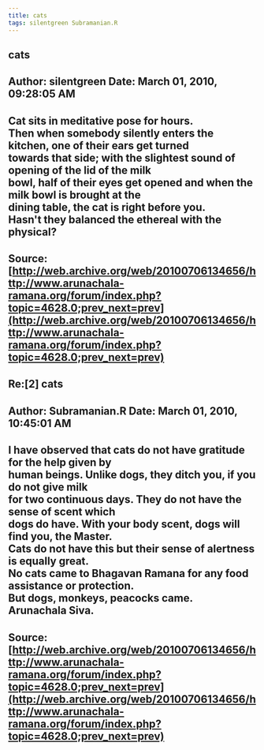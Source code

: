 ```yaml
--- 
title: cats   
tags: silentgreen Subramanian.R  
---  
```

## cats  
Author: silentgreen         Date: March 01, 2010, 09:28:05 AM  
---  
Cat sits in meditative pose for hours.   
Then when somebody silently enters the kitchen, one of their ears get turned  
towards that side; with the slightest sound of opening of the lid of the milk  
bowl, half of their eyes get opened and when the milk bowl is brought at the  
dining table, the cat is right before you.   
Hasn't they balanced the ethereal with the physical?
 ---  
Source:[http://web.archive.org/web/20100706134656/http://www.arunachala-ramana.org/forum/index.php?topic=4628.0;prev_next=prev](http://web.archive.org/web/20100706134656/http://www.arunachala-ramana.org/forum/index.php?topic=4628.0;prev_next=prev)   
---  

## Re:[2] cats  
Author: Subramanian.R       Date: March 01, 2010, 10:45:01 AM  
---  
I have observed that cats do not have gratitude for the help given by   
human beings. Unlike dogs, they ditch you, if you do not give milk   
for two continuous days. They do not have the sense of scent which   
dogs do have. With your body scent, dogs will find you, the Master.   
Cats do not have this but their sense of alertness is equally great.   
No cats came to Bhagavan Ramana for any food assistance or protection.   
But dogs, monkeys, peacocks came.   
Arunachala Siva.
 ---  
Source:[http://web.archive.org/web/20100706134656/http://www.arunachala-ramana.org/forum/index.php?topic=4628.0;prev_next=prev](http://web.archive.org/web/20100706134656/http://www.arunachala-ramana.org/forum/index.php?topic=4628.0;prev_next=prev)   
---  

